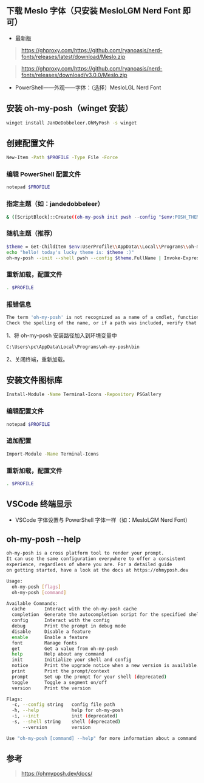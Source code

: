 ## 下载 Meslo 字体（只安装 MesloLGM Nerd Font 即可）

- 最新版

> https://ghproxy.com/https://github.com/ryanoasis/nerd-fonts/releases/latest/download/Meslo.zip

> https://ghproxy.com/https://github.com/ryanoasis/nerd-fonts/releases/download/v3.0.0/Meslo.zip

- PowerShell——外观——字体：（选择）MesloLGL Nerd Font

## 安装 oh-my-posh（winget 安装）

```sh
winget install JanDeDobbeleer.OhMyPosh -s winget
```

## 创建配置文件

```sh
New-Item -Path $PROFILE -Type File -Force
```

### 编辑 PowerShell 配置文件

```sh
notepad $PROFILE
```

### 指定主题（如：jandedobbeleer）

```sh
& ([ScriptBlock]::Create((oh-my-posh init pwsh --config "$env:POSH_THEMES_PATH\jandedobbeleer.omp.json" --print) -join "`n"))
```

### 随机主题（推荐）

```sh
$theme = Get-ChildItem $env:UserProfile\\AppData\\Local\\Programs\\oh-my-posh\\themes\\ | Get-Random
echo "hello! today's lucky theme is: $theme :)"
oh-my-posh --init --shell pwsh --config $theme.FullName | Invoke-Expression
```

### 重新加载，配置文件

```sh
. $PROFILE
```

### 报错信息

```sh
The term 'oh-my-posh' is not recognized as a name of a cmdlet, function, script file, or executable program.
Check the spelling of the name, or if a path was included, verify that the path is correct and try again.
```

1、将 oh-my-posh 安装路径加入到环境变量中


```sh
C:\Users\pc\AppData\Local\Programs\oh-my-posh\bin
```

2、关闭终端，重新加载。

## 安装文件图标库

```sh
Install-Module -Name Terminal-Icons -Repository PSGallery
```

### 编辑配置文件

```sh
notepad $PROFILE
```

### 追加配置

```sh
Import-Module -Name Terminal-Icons
```

### 重新加载，配置文件

```sh
. $PROFILE
```

## VSCode 终端显示

- VSCode 字体设置与 PowerShell 字体一样（如：MesloLGM Nerd Font）

## oh-my-posh --help

```sh
oh-my-posh is a cross platform tool to render your prompt.
It can use the same configuration everywhere to offer a consistent
experience, regardless of where you are. For a detailed guide
on getting started, have a look at the docs at https://ohmyposh.dev

Usage:
  oh-my-posh [flags]
  oh-my-posh [command]

Available Commands:
  cache       Interact with the oh-my-posh cache
  completion  Generate the autocompletion script for the specified shell
  config      Interact with the config
  debug       Print the prompt in debug mode
  disable     Disable a feature
  enable      Enable a feature
  font        Manage fonts
  get         Get a value from oh-my-posh
  help        Help about any command
  init        Initialize your shell and config
  notice      Print the upgrade notice when a new version is available.
  print       Print the prompt/context
  prompt      Set up the prompt for your shell (deprecated)
  toggle      Toggle a segment on/off
  version     Print the version

Flags:
  -c, --config string   config file path
  -h, --help            help for oh-my-posh
  -i, --init            init (deprecated)
  -s, --shell string    shell (deprecated)
      --version         version

Use "oh-my-posh [command] --help" for more information about a command.
```

## 参考

> https://ohmyposh.dev/docs/
